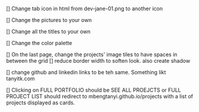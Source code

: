 [] Change tab icon in html from dev-jane-01.png to another icon

[] Change the pictures to your own

[] Change all the titles to your own

[] Change the color palette

[] On the last page, change the projects' image tiles to have spaces in between the grid
    [] reduce border width to soften look. also create shadow

[] change github and linkedin links to be teh same. Something likt tanyitk.com 

[] Clicking on FULL PORTFOLIO should be SEE ALL PROEJCTS or FULL PROJECT LIST should redirect to  mbengtanyi.github.io/projects with a list of projects displayed as cards.